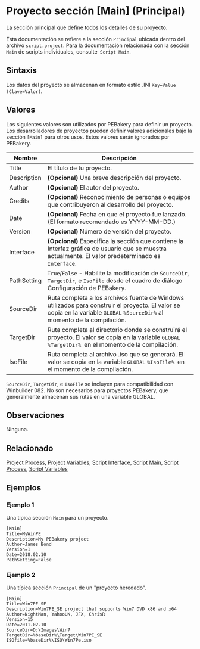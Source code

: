 # Proyecto sección [Main] (Principal)

La sección principal que define todos los detalles de su proyecto.

Esta documentación se refiere a la sección `Principal` ubicada dentro del archivo `script.project`. Para la documentación relacionada con la sección `Main` de scripts individuales, consulte` Script Main`.

## Sintaxis

Los datos del proyecto se almacenan en formato estilo .INI `Key=Value` `(Clave=Valor)`.

## Valores

Los siguientes valores son utilizados por PEBakery para definir un proyecto. Los desarrolladores de proyectos pueden definir valores adicionales bajo la sección `[Main]` para otros usos. Estos valores serán ignorados por PEBakery.

| Nombre | Descripción |
| --- | --- |
| Title | El título de tu proyecto. |
| Description | **(Opcional)** Una breve descripción del proyecto. |
| Author | **(Opcional)** El autor del proyecto. |
| Credits | **(Opcional)** Reconocimiento de personas o equipos que contribuyeron al desarrollo del proyecto. |
| Date | **(Opcional)** Fecha en que el proyecto fue lanzado. (El formato recomendado es YYYY-MM-DD.) |
| Version | **(Opcional)** Número de versión del proyecto. |
| Interface | **(Opcional)** Especifica la sección que contiene la Interfaz gráfica de usuario que se muestra actualmente. El valor predeterminado es `Interface`. |
| PathSetting | `True`/`False` - Habilite la modificación de `SourceDir`,` TargetDir`, e `IsoFile` desde el cuadro de diálogo Configuración de PEBakery. |
| SourceDir | Ruta completa a los archivos fuente de Windows utilizados para construir el proyecto. El valor se copia en la variable `GLOBAL` `%SourceDir%` al momento de la compilación. |
| TargetDir | Ruta completa al directorio donde se construirá el proyecto. El valor se copia en la variable `GLOBAL` `%TargetDir% `en el momento de la compilación. |
| IsoFile | Ruta completa al archivo .iso que se generará. El valor se copia en la variable `GLOBAL` `%IsoFile% `en el momento de la compilación. |

`SourceDir`, `TargetDir`, e `IsoFile` se incluyen para compatibilidad con Winbuilder 082. No son necesarios para proyectos PEBakery, que generalmente almacenan sus rutas en una variable GLOBAL.

## Observaciones

Ninguna.

## Relacionado

[Project Process](./ProjectProcess.md), [Project Variables](./ProjectVariables.md), [Script Interface](./ScriptInterface.md), [Script Main](./ScriptMain.md), [Script Process](./ScriptProcess), [Script Variables](./ScriptVariables.md)

## Ejemplos

### Ejemplo 1

Una típica sección `Main` para un proyecto.

```pebakery
[Main]
Title=MyWinPE
Description=My PEBakery project
Author=James Bond
Version=1
Date=2018.02.10
PathSetting=False
```

### Ejemplo 2

Una típica sección `Principal` de un "proyecto heredado".

```pebakery
[Main]
Title=Win7PE SE
Description=Win7PE_SE project that supports Win7 DVD x86 and x64
Author=NightMan, YahooUK, JFX, ChrisR
Version=15
Date=2011.02.10
SourceDir=D:\Images\Win7
TargetDir=%baseDir%\Target\Win7PE_SE
ISOfile=%baseDir%\ISO\Win7Pe.iso
```
